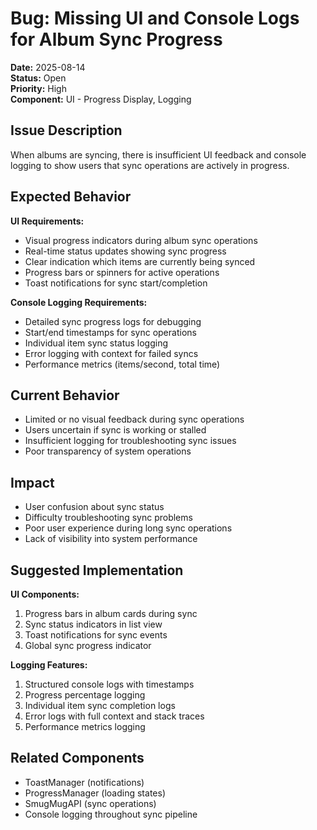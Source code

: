 # Bug: Missing UI and Console Logs for Album Sync Progress

**Date:** 2025-08-14  
**Status:** Open  
**Priority:** High  
**Component:** UI - Progress Display, Logging  

## Issue Description
When albums are syncing, there is insufficient UI feedback and console logging to show users that sync operations are actively in progress.

## Expected Behavior
**UI Requirements:**
- Visual progress indicators during album sync operations
- Real-time status updates showing sync progress
- Clear indication which items are currently being synced
- Progress bars or spinners for active operations
- Toast notifications for sync start/completion

**Console Logging Requirements:**
- Detailed sync progress logs for debugging
- Start/end timestamps for sync operations
- Individual item sync status logging
- Error logging with context for failed syncs
- Performance metrics (items/second, total time)

## Current Behavior
- Limited or no visual feedback during sync operations
- Users uncertain if sync is working or stalled
- Insufficient logging for troubleshooting sync issues
- Poor transparency of system operations

## Impact
- User confusion about sync status
- Difficulty troubleshooting sync problems
- Poor user experience during long sync operations
- Lack of visibility into system performance

## Suggested Implementation
**UI Components:**
1. Progress bars in album cards during sync
2. Sync status indicators in list view
3. Toast notifications for sync events
4. Global sync progress indicator

**Logging Features:**
1. Structured console logs with timestamps
2. Progress percentage logging
3. Individual item sync completion logs
4. Error logs with full context and stack traces
5. Performance metrics logging

## Related Components
- ToastManager (notifications)
- ProgressManager (loading states)
- SmugMugAPI (sync operations)
- Console logging throughout sync pipeline